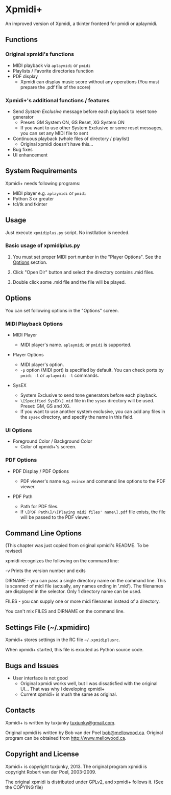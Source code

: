 Xpmidi+
======

An improved version of Xpmidi, a tkinter frontend for pmidi or aplaymidi.



Functions
------

### Original xpmidi's functions
* MIDI playback via `aplaymidi` or `pmidi`
* Playlists / Favorite directories function
* PDF display
    * Xpmidi can display music score without any operations (You must prepare the .pdf file of the score)

### Xpmidi+'s additional functions / features
* Send _System Exclusive_ message before each playback to reset tone generator
    * Preset: GM System ON, GS Reset, XG System ON
    * If you want to use other System Exclusive or some reset messages, you can set any MIDI file to sent
* Continuous playback (whole files of directory / playlist)
    * Original xpmidi doesn't have this...
* Bug fixes
* UI enhancement



System Requirements
------

Xpmidi+ needs following programs:

* MIDI player e.g. `aplaymidi` or `pmidi`
* Python 3 or greater
* tcl/tk and tkinter



Usage
------

Just execute `xpmidiplus.py` script. No instllation is needed.

### Basic usage of xpmidiplus.py

1. You must set proper MIDI port number in the "Player Options". See the [Options](#options) section.

2. Click "Open Dir" button and select the directory contains .mid files.

3. Double click some .mid file and the file will be played.



<a name="options"> Options
------

You can set following options in the "Options" screen.

### MIDI Playback Options

* MIDI Player
    * MIDI player's name. `aplaymidi` or `pmidi` is supported.

* Player Options
    * MIDI player's option.
    * `-p` option (MIDI port) is specified by default. You can check ports by `pmidi -l` or `aplaymidi -l` commands.

* SysEX
    * System Exclusive to send tone generators before each playback.
    * `\[Specified SysEX\].mid` file in the `sysex` directory will be used. Preset: GM, GS and XG.
    * If you want to use another system exclusive, you can add any files in the `sysex` directory, and specify the name in this field.

### UI Options

* Foreground Color / Background Color
    * Color of xpmidi+'s screen.

### PDF Options

* PDF Display / PDF Options
    * PDF viewer's name e.g. `evince` and command line options to the PDF viewer.

* PDF Path
    * Path for PDF files.
    * If `\[PDF Path\]/\[Playing midi files' name\].pdf` file exists, the file will be passed to the PDF viewer.



Command Line Options
------

(This chapter was just copied from original xpmidi's README. To be revised)

xpmidi recognizes the following on the command line:

 -v   Prints the version number and exits

 DIRNAME - you can pass a single directory name on the command line. This is scanned
           of midi file (actually, any names ending in '.mid'). The filenames are
           displayed in the selector. Only 1 directory name can be used.

 FILES   - you can supply one or more midi filenames instead of a directory.

You can't mix FILES and DIRNAME on the command line.



Settings File (~/.xpmidirc)
------

Xpmidi+ stores settings in the RC file `~/.xpmidiplusrc`.

When xpmidi+ started, this file is excuted as Python source code.



Bugs and Issues
------

* User interface is not good
    * Original xpmidi works well, but I was dissatisfied with the original UI... That was why I developing xpmidi+
    * Current xpmidi+ is mush the same as original.



Contacts
------

Xpmidi+ is written by tuxjunky <tuxjunky@gmail.com>.

Original xpmidi is written by Bob van der Poel <bob@mellowood.ca>.
Original program can be obtained from http://www.mellowood.ca.



Copyright and License
------

Xpmidi+ is copyright tuxjunky, 2013.
The original program xpmidi is copyright Robert van der Poel, 2003-2009.

The original xpmidi is distributed under GPLv2, and xpmidi+ follows it.
(See the COPYING file)
